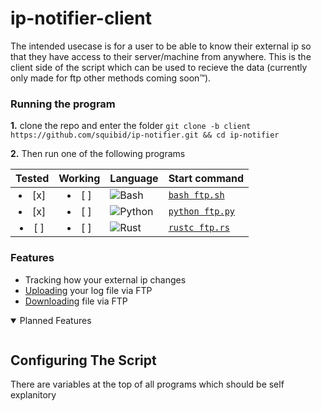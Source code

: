 # ip-notifier-client
The intended usecase is for a user to be able to know their external ip so that they have access to their server/machine from anywhere. This is the client side of the script which can be used to recieve the data (currently only made for ftp other methods coming soon™).

### Running the program
 **1.** clone the repo and enter the folder `git clone -b client https://github.com/squibid/ip-notifier.git && cd ip-notifier` 

 **2.** Then run one of the following programs 

| Tested | Working | Language | Start command |
| :-: | :-: | :-- | :-- |
| <li> [x] </li> | <li> [ ] </li> | <img src="https://img.shields.io/badge/Bash-3D4648?style=for-the-badge&logo=gnu-bash&logoColor=white" alt="Bash" /> | [`bash ftp.sh`](https://github.com/Squibid/ip-notifer-client/blob/2a9958b587cb63251c4c8137f323ff965429a9de/ftp.sh) |
| <li> [x] </li> | <li> [ ] </li> | <img src="https://img.shields.io/badge/Python-37709f?style=for-the-badge&logo=python&logoColor=white" alt="Python" /> | [`python ftp.py`](https://github.com/Squibid/ip-notifier-client/blob/c44eb74362a986eb2fd24009c199e5d735686fe8/ftp.py) |
| <li> [ ] </li> | <li> [ ] </li> | <img src="https://img.shields.io/badge/Rust-cb3837?style=for-the-badge&logo=rust&logoColor=white" alt="Rust" /> | [`rustc ftp.rs`](https://github.com/Squibid/ip-notifer-client/blob/2a9958b587cb63251c4c8137f323ff965429a9de/ftp.rs) |


### Features

- Tracking how your external ip changes
- [Uploading](https://github.com/Squibid/ip-notifier/blob/46b83bb898a6ba0644ba5db313415506d1bfe926/functions/ftp.sh) your log file via FTP
- [Downloading](https://github.com/Squibid/ip-notifier/tree/client) file via FTP

 <details open><summary> Planned Features </summary>
  
  ```
  
  ```
  
</details>


## Configuring The Script
There are variables at the top of all programs which should be self explanitory 
